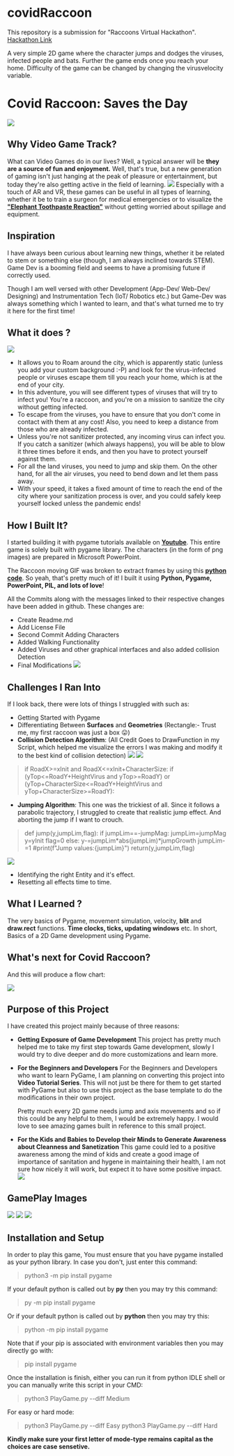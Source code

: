 # covidRaccoon
This repository is a submission for "Raccoons Virtual Hackathon". [Hackathon Link](https://raccoons-virtual-hackathon.devpost.com/updates/12926-the-day-has-come-launching-the-raccoons)
              
A very simple 2D game where the character jumps and dodges the viruses, infected people and bats. Further the game ends once you reach your home. Difficulty of the game can be changed by changing the virusvelocity variable.

# Covid Raccoon: Saves the Day
![](WinnerScreen.png)
## Why Video Game Track?

What can Video Games do in our lives? Well, a typical answer will be **they are a source of fun and enjoyment.** Well, that's true, but a new generation of gaming isn't just hanging at the peak of pleasure or entertainment, but today they're also getting active in the field of learning.
![](GithubReferences/Learning.jpg)
Especially with a touch of AR and VR, these games can be useful in all types of learning, whether it be to train a surgeon for medical emergencies or to visualize the [__"Elephant Toothpaste Reaction"__](https://www.youtube.com/watch?v=p5qvi20J5IM) without getting worried about spillage and equipment.


## Inspiration

I have always been curious about learning new things, whether it be related to stem or something else (though, I am always inclined towards STEM). Game Dev is a booming field and seems to have a promising future if correctly used. 

Though I am well versed with other Development (App-Dev/ Web-Dev/ Designing) and Instrumentation Tech (IoT/ Robotics etc.) but Game-Dev was always something which I wanted to learn, and that's what turned me to try it here for the first time!

## What it does ?
![](GithubReferences/Game.gif)

- It allows you to Roam around the city, which is apparently static (unless you add your custom background :-P) and look for the virus-infected people or viruses escape them till you reach your home, which is at the end of your city.
- In this adventure, you will see different types of viruses that will try to infect you! You're a raccoon, and you're on a mission to sanitize the city without getting infected. 
- To escape from the viruses, you have to ensure that you don't come in contact with them at any cost! Also, you need to keep a distance from those who are already infected.
- Unless you're not sanitizer protected, any incoming virus can infect you. If you catch a sanitizer (which always happens), you will be able to blow it three times before it ends, and then you have to protect yourself against them.
- For all the land viruses, you need to jump and skip them. On the other hand, for all the air viruses, you need to bend down and let them pass away.
- With your speed, it takes a fixed amount of time to reach the end of the city where your sanitization process is over, and you could safely keep yourself locked unless the pandemic ends!

## How I Built It?

I started building it with pygame tutorials available on [**Youtube**](https://www.youtube.com/watch?v=i6xMBig-pP4&list=PLzMcBGfZo4-lp3jAExUCewBfMx3UZFkh5). This entire game is solely built with pygame library. The characters (in the form of png images) are prepared in Microsoft PowerPoint.

The Raccoon moving GIF was broken to extract frames by using this [**python code**](GIFtoFrames.py). So yeah, that's pretty much of it! I built it using **Python, Pygame, PowerPoint, PIL, and lots of love**!

All the Commits along with the messages linked to their respective changes have been added in github. These changes are:

- Create Readme.md
- Add License File
- Second Commit Adding Characters
- Added Walking Functionality
- Added Viruses and other graphical interfaces and also added collision Detection
- Final Modifications
![](GithubReferences/commits.jpg)
## Challenges I Ran Into

If I look back, there were lots of things I struggled with such as:
- Getting Started with Pygame
- Differentiating Between **Surfaces** and **Geometries** (Rectangle:- Trust me, my first raccoon was just a box 😛)
- **Collision Detection Algorithm**: (All Credit Goes to DrawFunction in my Script, which helped me visualize the errors I was making and modify it to the best kind of collision detection)
![](GithubReferences/CollisionDetection1.jpg)
![](GithubReferences/CollisionDetection2.jpg)
> if RoadX>=xInit and RoadX<=xInit+CharacterSize:
        if (yTop<=RoadY+HeightVirus and yTop>=RoadY) or (yTop+CharacterSize<=RoadY+HeightVirus and yTop+CharacterSize>=RoadY):
- **Jumping Algorithm**: This one was the trickiest of all. Since it follows a parabolic trajectory, I struggled to create that realistic jump effect. And aborting the jump if I want to crouch.
> def jump(y,jumpLim,flag):
    if jumpLim==-jumpMag:
        jumpLim=jumpMag
        y=yInit
        flag=0
    else:
        y-=jumpLim*abs(jumpLim)*jumpGrowth
        jumpLim-=1
    #print(f"Jump values:{jumpLim}")
    return(y,jumpLim,flag)

![](GithubReferences/CollisionDetection3.jpg)
- Identifying the right Entity and it's effect.
- Resetting all effects time to time.
## What I Learned ?

The very basics of Pygame, movement simulation, velocity, **blit** and **draw.rect** functions. **Time clocks, ticks, updating windows** etc. In short, Basics of a 2D Game development using Pygame.

## What's next for Covid Raccoon?

And this will produce a flow chart:

![](GithubReferences/FlowC1.jpg)
## Purpose of this Project

I have created this project mainly because of three reasons:
- **Getting Exposure of Game Development**
This project has pretty much helped me to take my first step towards Game development, slowly I would try to dive deeper and do more customizations and learn more.
- **For the Beginners and Developers**
For the Beginners and Developers who want to learn PyGame, I am planning on converting this project into **Video Tutorial Series**. This will not just be there for them to get started with PyGame but also to use this project as the base template to do the modifications in their own project.

	Pretty much every 2D game needs jump and axis movements and so if this could be any helpful to them, I would be extremely happy. I would love to see amazing games built in reference to this small project.
- **For the Kids and Babies to Develop their Minds to Generate Awareness about Cleanness and Sanetization**
This game could led to a positive awareness among the mind of kids and create a good image of importance of sanitation and hygene in maintaining their health, I am not sure how nicely it will work, but expect it to have some positive impact.
![](GithubReferences/FlowC2.jpg)

## GamePlay Images
![](GithubReferences/GameView1.jpg)
![](GithubReferences/GameView2.jpg)
![](FinalScreen.png)

## Installation and Setup
In order to play this game, You must ensure that you have pygame installed as your python library. In case you don't, just enter this command:

> python3 -m pip install pygame

If your default python is called out by **py** then you may try this command:

> py -m pip install pygame

Or if your default python is called out by **python** then you may try this:

> python -m pip install pygame

Note that if your pip is associated with environment variables then you may directly go with:

> pip install pygame

Once the installation is finish, either you can run it from python IDLE shell or you can manually write this script in your CMD:

> python3 PlayGame.py --diff Medium

For easy or hard mode:
> python3 PlayGame.py --diff Easy
> python3 PlayGame.py --diff Hard

**Kindly make sure your first letter of mode-type remains capital as the choices are case sensetive.**
